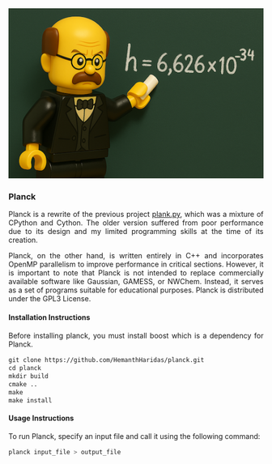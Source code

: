 <!-- need to use divs to center images -->
<div align="center">
  <img src="./docs/images/planck.png">
</div>

### Planck

<p align="justify"> Planck is a rewrite of the previous project <a href="https://github.com/HemanthHaridas/plank.py"> plank.py</a>, which was a mixture of CPython and Cython. The older version suffered from poor performance due to its design and my limited programming skills at the time of its creation.</P>

<p align="justify"> Planck, on the other hand, is written entirely in C++ and incorporates OpenMP parallelism to improve performance in critical sections. However, it is important to note that Planck is not intended to replace commercially available software like Gaussian, GAMESS, or NWChem. Instead, it serves as a set of programs suitable for educational purposes. Planck is distributed under the GPL3 License. </p>

#### Installation Instructions
<p align="justify"> Before installing planck, you must install boost which is a dependency for Planck. </p>

```
git clone https://github.com/HemanthHaridas/planck.git
cd planck
mkdir build
cmake ..
make
make install
```

#### Usage Instructions

<p align="justify"> To run Planck, specify an input file and call it using the following command: </p>

```bash 
planck input_file > output_file
``` 
